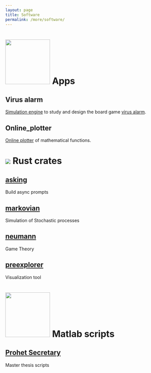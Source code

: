 ```yaml
---
layout: page
title: Software
permalink: /more/software/
---
```


# <img src="apps.svg" class="galleryItem" width=140p> Apps

## Virus alarm

[Simulation engine](https://saona-raimundo.github.io/virus_alert/sim/index.html) to study and design the board game [virus alarm](https://ist.ac.at/en/education/ist-for-kids/virus-alert/).

## Online_plotter

[Online plotter](https://saona-raimundo.github.io/online_plotter/) of mathematical functions.

# <img src="https://www.rust-lang.org/logos/rust-logo-blk.svg"> Rust crates 

## [asking](https://crates.io/crates/asking)

Build async prompts

## [markovian](https://crates.io/crates/markovian)

Simulation of Stochastic processes

## [neumann](https://crates.io/crates/neumann)

Game Theory

## [preexplorer](https://crates.io/crates/preexplorer)

Visualization tool



# <img src="Matlab_Logo.png" class="galleryItem" width=140p> Matlab scripts

## [Prohet Secretary](https://github.com/saona-raimundo/prophet-secretary-through-blind-strategies)

Master thesis scripts

